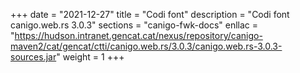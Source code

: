 +++
date        = "2021-12-27"
title       = "Codi font"
description = "Codi font canigo.web.rs 3.0.3"
sections    = "canigo-fwk-docs"
enllac		= "https://hudson.intranet.gencat.cat/nexus/repository/canigo-maven2/cat/gencat/ctti/canigo.web.rs/3.0.3/canigo.web.rs-3.0.3-sources.jar"
weight		= 1
+++
